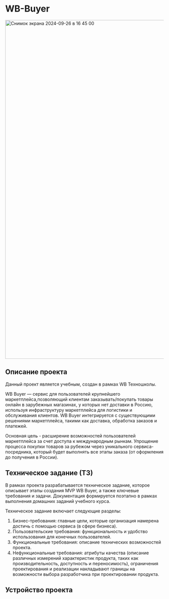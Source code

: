 # WB-Buyer

<img width="1077" alt="Снимок экрана 2024-09-26 в 16 45 00" src="https://github.com/user-attachments/assets/66a183cf-16dd-4f77-8e34-1e2548d09a47">

## Описание проекта

Данный проект является учебным, создан в рамках WB Техношколы.

WB Buyer — сервис для пользователей крупнейшего маркетплейса,позволяющий клиентам заказывать/покупать товары онлайн в зарубежных магазинах,
у которых нет доставки в Россию, используя инфраструктуру маркетплейса для логистики и обслуживания клиентов. WB Buyer интегрируется с
существующими решениями маркетплейса, такими как доставка, обработка заказов и платежей.

Основная цель - расширение возможностей пользователей маркетплейса за счет доступа к международным рынкам. Упрощение процесса покупки
товаров за рубежом через уникального сервиса-посредника, который будет выполнять все этапы заказа (от оформления до получения в России).


## Техническое задание (ТЗ)

В рамках проекта разрабатывается техническое задание, которое описывает этапы создания MVP WB Buyer, а также ключевые требования и задачи.
Документация формируется поэтапно в рамках выполнения домашних заданий учебного курса.

Техническое задание включает следующие разделы:

1) Бизнес-требования: главные цели, которые организация намерена достичь с помощью сервиса (в сфере бизнеса).
2) Пользовательские требования: функциональность и удобство использования для конечных пользователей.
3) Функциональные требования: описание технических возможностей проекта.
4) Нефункциональные требования: атрибуты качества (описание различных измерений характеристик продукта, таких как производительность,
доступность и переносимость), ограничения проектирования и реализации накладывают границы на возможности выбора разработчика при проектировании продукта.

## Устройство проекта


